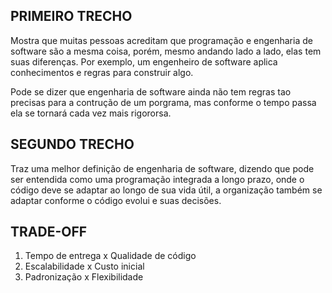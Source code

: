## PRIMEIRO TRECHO
Mostra que muitas pessoas acreditam que programação e engenharia de software são a mesma coisa, porém, mesmo andando lado a lado, elas tem suas diferenças. Por exemplo, um engenheiro de software aplica conhecimentos e regras para construir algo.

Pode se dizer que engenharia de software ainda não tem regras tao precisas para a contrução de um porgrama, mas conforme o tempo passa ela se tornará cada vez mais rigororsa.

## SEGUNDO TRECHO
Traz uma melhor definição de engenharia de software, dizendo que pode ser entendida como uma programação integrada a longo prazo, onde o código deve se adaptar ao longo de sua vida útil, a organização também se adaptar conforme o código evolui e suas decisões.

## TRADE-OFF
1. Tempo de entrega x Qualidade de código
2. Escalabilidade x Custo inicial
3. Padronização x Flexibilidade
